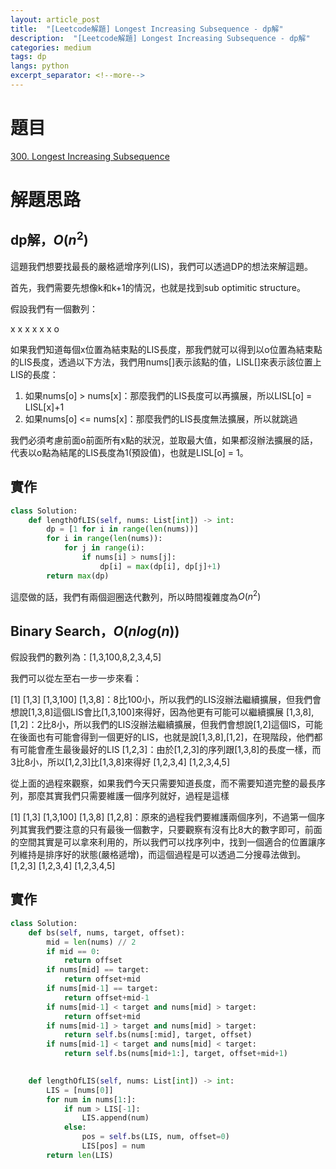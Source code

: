 ```yaml
---
layout: article_post
title:  "[Leetcode解題] Longest Increasing Subsequence - dp解"
description:  "[Leetcode解題] Longest Increasing Subsequence - dp解"
categories: medium
tags: dp
langs: python
excerpt_separator: <!--more-->
---
```


# 題目
[300. Longest Increasing Subsequence](https://leetcode.com/submissions/detail/310107536/)

<!--more-->

# 解題思路

## dp解，$O(n^2)$

這題我們想要找最長的嚴格遞增序列(LIS)，我們可以透過DP的想法來解這題。

首先，我們需要先想像k和k+1的情況，也就是找到sub optimitic structure。

假設我們有一個數列：

x x x x x x o


如果我們知道每個x位置為結束點的LIS長度，那我們就可以得到以o位置為結束點的LIS長度，透過以下方法，我們用nums[]表示該點的值，LISL[]來表示該位置上LIS的長度：

1. 如果nums[o] > nums[x]：那麼我們的LIS長度可以再擴展，所以LISL[o] = LISL[x]+1
2. 如果nums[o] <= nums[x]：那麼我們的LIS長度無法擴展，所以就跳過

我們必須考慮前面o前面所有x點的狀況，並取最大值，如果都沒辦法擴展的話，代表以o點為結尾的LIS長度為1(預設值)，也就是LISL[o] = 1。

## 實作
```python
class Solution:
    def lengthOfLIS(self, nums: List[int]) -> int:
        dp = [1 for i in range(len(nums))]
        for i in range(len(nums)):
            for j in range(i):
                if nums[i] > nums[j]:
                    dp[i] = max(dp[i], dp[j]+1)
        return max(dp)
```

這麼做的話，我們有兩個迴圈迭代數列，所以時間複雜度為$O(n^2)$

## Binary Search，$O(nlog(n))$

假設我們的數列為：[1,3,100,8,2,3,4,5]

我們可以從左至右一步一步來看：

[1]
[1,3]
[1,3,100]
[1,3,8]：8比100小，所以我們的LIS沒辦法繼續擴展，但我們會想說[1,3,8]這個LIS會比[1,3,100]來得好，因為他更有可能可以繼續擴展
[1,3,8], [1,2]：2比8小，所以我們的LIS沒辦法繼續擴展，但我們會想說[1,2]這個IS，可能在後面也有可能會得到一個更好的LIS，也就是說[1,3,8],[1,2]，在現階段，他們都有可能會產生最後最好的LIS
[1,2,3]：由於[1,2,3]的序列跟[1,3,8]的長度一樣，而3比8小，所以[1,2,3]比[1,3,8]來得好
[1,2,3,4]
[1,2,3,4,5]

從上面的過程來觀察，如果我們今天只需要知道長度，而不需要知道完整的最長序列，那麼其實我們只需要維護一個序列就好，過程是這樣

[1]
[1,3]
[1,3,100]
[1,3,8]
[1,2,8]：原來的過程我們要維護兩個序列，不過第一個序列其實我們要注意的只有最後一個數字，只要觀察有沒有比8大的數字即可，前面的空間其實是可以拿來利用的，所以我們可以找序列中，找到一個適合的位置讓序列維持是排序好的狀態(嚴格遞增)，而這個過程是可以透過二分搜尋法做到。
[1,2,3]
[1,2,3,4]
[1,2,3,4,5]

## 實作
```python
class Solution:
    def bs(self, nums, target, offset):
        mid = len(nums) // 2
        if mid == 0:
            return offset
        if nums[mid] == target:
            return offset+mid
        if nums[mid-1] == target:
            return offset+mid-1
        if nums[mid-1] < target and nums[mid] > target:
            return offset+mid
        if nums[mid-1] > target and nums[mid] > target:
            return self.bs(nums[:mid], target, offset)
        if nums[mid-1] < target and nums[mid] < target:
            return self.bs(nums[mid+1:], target, offset+mid+1)

        
    def lengthOfLIS(self, nums: List[int]) -> int:
        LIS = [nums[0]]
        for num in nums[1:]:
            if num > LIS[-1]:
                LIS.append(num)
            else:
                pos = self.bs(LIS, num, offset=0)
                LIS[pos] = num
        return len(LIS)
```
